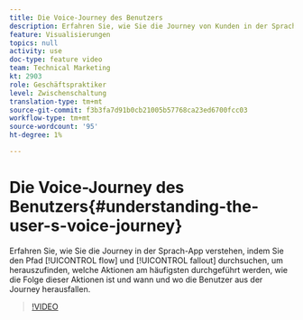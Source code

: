 ```yaml
---
title: Die Voice-Journey des Benutzers
description: Erfahren Sie, wie Sie die Journey von Kunden in der Sprach-App verstehen können, indem Sie sich den Fließpfad ansehen und herausfinden, um herauszufinden, welche Aktionen am häufigsten durchgeführt werden, wie die Reihenfolge dieser Aktionen abläuft und wann und wo Benutzer von der Journey ausgeschlossen werden.
feature: Visualisierungen
topics: null
activity: use
doc-type: feature video
team: Technical Marketing
kt: 2903
role: Geschäftspraktiker
level: Zwischenschaltung
translation-type: tm+mt
source-git-commit: f3b3fa7d91b0cb21005b57768ca23ed6700fcc03
workflow-type: tm+mt
source-wordcount: '95'
ht-degree: 1%

---
```



# Die Voice-Journey des Benutzers{#understanding-the-user-s-voice-journey}

Erfahren Sie, wie Sie die Journey in der Sprach-App verstehen, indem Sie den Pfad [!UICONTROL flow] und [!UICONTROL fallout] durchsuchen, um herauszufinden, welche Aktionen am häufigsten durchgeführt werden, wie die Folge dieser Aktionen ist und wann und wo die Benutzer aus der Journey herausfallen.

>[!VIDEO](https://video.tv.adobe.com/v/27226/?quality=12)
